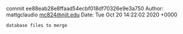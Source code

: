 commit ee88eab28e8ffaad54ecbf018df70326e9e3a750
Author: mattgclaudio <mc824@njit.edu>
Date:   Tue Oct 20 14:22:02 2020 +0000

    database files to merge
